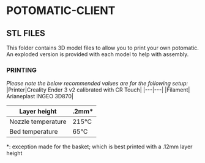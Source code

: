 # POTOMATIC-CLIENT

## STL FILES
This folder contains 3D model files to allow you to print your own potomatic.    
An exploded version is provided with each model to help with assembly. 

### PRINTING
*Please note the below recommended values are for the following setup:*  
|Printer|Creality Ender 3 v2 calibrated with CR Touch|
|---|---|
|Filament| Arianeplast INGEO 3D870|

|Layer height| .2mm* |
|---|---|
|Nozzle temperature| 215°C|
|Bed temperature|65°C|  

*: exception made for the basket; which is best printed with a .12mm layer height

